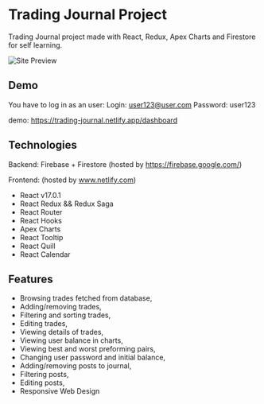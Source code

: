 # Trading Journal Project

Trading Journal project made with React, Redux, Apex Charts and Firestore for self learning.

![Site Preview](https://user-images.githubusercontent.com/37024620/106732422-f91efe80-6610-11eb-903b-9711cecd8366.png)

## Demo

You have to log in as an user:
Login: user123@user.com
Password: user123

demo: https://trading-journal.netlify.app/dashboard

## Technologies

Backend: Firebase + Firestore (hosted by https://firebase.google.com/)

Frontend: (hosted by www.netlify.com)

- React v17.0.1
- React Redux && Redux Saga
- React Router
- React Hooks
- Apex Charts
- React Tooltip
- React Quill
- React Calendar

## Features

- Browsing trades fetched from database,
- Adding/removing trades,
- Filtering and sorting trades,
- Editing trades,
- Viewing details of trades,
- Viewing user balance in charts,
- Viewing best and worst preforming pairs,
- Changing user password and initial balance,
- Adding/removing posts to journal,
- Filtering posts,
- Editing posts,
- Responsive Web Design
